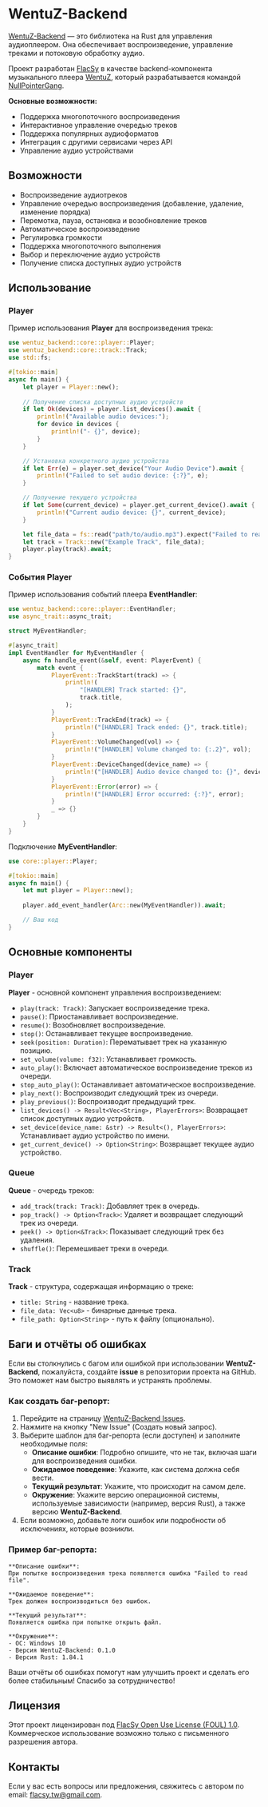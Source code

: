 # WentuZ-Backend  

[WentuZ-Backend](https://github.com/NullPointerGang/WantuZ-Backend) — это библиотека на Rust для управления аудиоплеером. Она обеспечивает воспроизведение, управление треками и потоковую обработку аудио.  

Проект разработан [FlacSy](https://github.com/FlacSy/) в качестве backend-компонента музыкального плеера [WentuZ](https://github.com/NullPointerGang/WantuZ), который разрабатывается командой [NullPointerGang](https://github.com/NullPointerGang).  

**Основные возможности:**
- Поддержка многопоточного воспроизведения  
- Интерактивное управление очередью треков  
- Поддержка популярных аудиоформатов  
- Интеграция с другими сервисами через API  
- Управление аудио устройствами

## Возможности
- Воспроизведение аудиотреков  
- Управление очередью воспроизведения (добавление, удаление, изменение порядка)  
- Перемотка, пауза, остановка и возобновление треков  
- Автоматическое воспроизведение  
- Регулировка громкости  
- Поддержка многопоточного выполнения  
- Выбор и переключение аудио устройств
- Получение списка доступных аудио устройств

## Использование

### Player

Пример использования **Player** для воспроизведения трека:

```rust
use wentuz_backend::core::player::Player;
use wentuz_backend::core::track::Track;
use std::fs;

#[tokio::main]
async fn main() {
    let player = Player::new();
    
    // Получение списка доступных аудио устройств
    if let Ok(devices) = player.list_devices().await {
        println!("Available audio devices:");
        for device in devices {
            println!("- {}", device);
        }
    }

    // Установка конкретного аудио устройства
    if let Err(e) = player.set_device("Your Audio Device").await {
        println!("Failed to set audio device: {:?}", e);
    }

    // Получение текущего устройства
    if let Some(current_device) = player.get_current_device().await {
        println!("Current audio device: {}", current_device);
    }

    let file_data = fs::read("path/to/audio.mp3").expect("Failed to read file");
    let track = Track::new("Example Track", file_data);
    player.play(track).await;
}
```

### События Player

Пример использования событий плеера **EventHandler**:

```rust
use wentuz_backend::core::player::EventHandler;
use async_trait::async_trait;

struct MyEventHandler;

#[async_trait]
impl EventHandler for MyEventHandler {
    async fn handle_event(&self, event: PlayerEvent) {
        match event {
            PlayerEvent::TrackStart(track) => {
                println!(
                    "[HANDLER] Track started: {}",
                    track.title,
                );
            }
            PlayerEvent::TrackEnd(track) => {
                println!("[HANDLER] Track ended: {}", track.title);
            }
            PlayerEvent::VolumeChanged(vol) => {
                println!("[HANDLER] Volume changed to: {:.2}", vol);
            }
            PlayerEvent::DeviceChanged(device_name) => {
                println!("[HANDLER] Audio device changed to: {}", device_name);
            }
            PlayerEvent::Error(error) => {
                println!("[HANDLER] Error occurred: {:?}", error);
            }
            _ => {}
        }
    }
}
```

Подключение **MyEventHandler**:

```rust
use core::player::Player;

#[tokio::main]
async fn main() {
    let mut player = Player::new();
    
    player.add_event_handler(Arc::new(MyEventHandler)).await;

    // Ваш код 
}
```


## Основные компоненты

### Player
**Player** - основной компонент управления воспроизведением:
- `play(track: Track)`: Запускает воспроизведение трека.
- `pause()`: Приостанавливает воспроизведение.
- `resume()`: Возобновляет воспроизведение.
- `stop()`: Останавливает текущее воспроизведение.
- `seek(position: Duration)`: Перематывает трек на указанную позицию.
- `set_volume(volume: f32)`: Устанавливает громкость.
- `auto_play()`: Включает автоматическое воспроизведение треков из очереди.
- `stop_auto_play()`: Останавливает автоматическое воспроизведение.
- `play_next()`: Воспроизводит следующий трек из очереди.
- `play_previous()`: Воспроизводит предыдущий трек.
- `list_devices() -> Result<Vec<String>, PlayerErrors>`: Возвращает список доступных аудио устройств.
- `set_device(device_name: &str) -> Result<(), PlayerErrors>`: Устанавливает аудио устройство по имени.
- `get_current_device() -> Option<String>`: Возвращает текущее аудио устройство.

### Queue
**Queue** - очередь треков:
- `add_track(track: Track)`: Добавляет трек в очередь.
- `pop_track() -> Option<Track>`: Удаляет и возвращает следующий трек из очереди.
- `peek() -> Option<&Track>`: Показывает следующий трек без удаления.
- `shuffle()`: Перемешивает треки в очереди.

### Track
**Track** - структура, содержащая информацию о треке:
- `title: String` - название трека.
- `file_data: Vec<u8>` - бинарные данные трека.
- `file_path: Option<String>` - путь к файлу (опционально).

## Баги и отчёты об ошибках

Если вы столкнулись с багом или ошибкой при использовании **WentuZ-Backend**, пожалуйста, создайте **issue** в репозитории проекта на GitHub. Это поможет нам быстро выявлять и устранять проблемы.

### Как создать баг-репорт:
1. Перейдите на страницу [WentuZ-Backend Issues](https://github.com/NullPointerGang/WantuZ-Backend/issues).
2. Нажмите на кнопку "New Issue" (Создать новый запрос).
3. Выберите шаблон для баг-репорта (если доступен) и заполните необходимые поля:
   - **Описание ошибки**: Подробно опишите, что не так, включая шаги для воспроизведения ошибки.
   - **Ожидаемое поведение**: Укажите, как система должна себя вести.
   - **Текущий результат**: Укажите, что происходит на самом деле.
   - **Окружение**: Укажите версию операционной системы, используемые зависимости (например, версия Rust), а также версию **WentuZ-Backend**.
4. Если возможно, добавьте логи ошибок или подробности об исключениях, которые возникли.

### Пример баг-репорта:
```
**Описание ошибки**:
При попытке воспроизведения трека появляется ошибка "Failed to read file".

**Ожидаемое поведение**:
Трек должен воспроизводиться без ошибок.

**Текущий результат**:
Появляется ошибка при попытке открыть файл.

**Окружение**:
- ОС: Windows 10
- Версия WentuZ-Backend: 0.1.0
- Версия Rust: 1.84.1
```

Ваши отчёты об ошибках помогут нам улучшить проект и сделать его более стабильным! Спасибо за сотрудничество!

## Лицензия
Этот проект лицензирован под [FlacSy Open Use License (FOUL) 1.0](https://github.com/FlacSy/FOUL-LICENSE/blob/main/LICENSE). Коммерческое использование возможно только с письменного разрешения автора.

## Контакты
Если у вас есть вопросы или предложения, свяжитесь с автором по email: [flacsy.tw@gmail.com](mailto:flacsy.tw@gmail.com).

